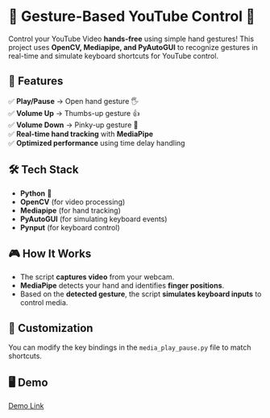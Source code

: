# 🎵 Gesture-Based YouTube Control 🎥  

Control your YouTube Video **hands-free** using simple hand gestures! This project uses **OpenCV, Mediapipe, and PyAutoGUI** to recognize gestures in real-time and simulate keyboard shortcuts for YouTube control.

## 📌 Features  
✅ **Play/Pause** → Open hand gesture 🖐️  
✅ **Volume Up** → Thumbs-up gesture 👍  
✅ **Volume Down** → Pinky-up gesture 🤙  
✅ **Real-time hand tracking** with **MediaPipe**  
✅ **Optimized performance** using time delay handling  

## 🛠️ Tech Stack  
- **Python** 🐍  
- **OpenCV** (for video processing)  
- **Mediapipe** (for hand tracking)  
- **PyAutoGUI** (for simulating keyboard events)  
- **Pynput** (for keyboard control)  

## 🎮 How It Works  
- The script **captures video** from your webcam.  
- **MediaPipe** detects your hand and identifies **finger positions**.  
- Based on the **detected gesture**, the script **simulates keyboard inputs** to control media.  

## 🔧 Customization  
You can modify the key bindings in the `media_play_pause.py` file to match shortcuts.  

## 🖥️ Demo  
[Demo Link](https://www.linkedin.com/posts/arun-sadalgekar_gesturecontrol-python-opencv-activity-7313633573629009920-F1dB)


